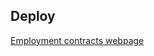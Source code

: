 ## Deploy
<a href="https://rafael2026.github.io/PresentacionFOL/ContratosDeTrabajo">Employment contracts webpage</a>
